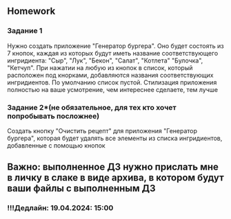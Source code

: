## Homework

### Задание 1

Нужно создать приложение "Генератор бургера". Оно будет состоять из 7 кнопок, каждая из которых будут иметь название cоответствующего ингридиента: "Сыр", "Лук", "Бекон", "Салат", "Котлета" "Булочка", "Кетчуп". При нажатии на любую из кнопок в список, который расположен под кнорками, добавляются названия соответствующих ингридиентов. По умолчанию список пустой. Стилизация приложения полностью на ваше усмотрение, чем интереснее сделаете, тем лучше

### Задание 2\*(не обязательное, для тех кто хочет попробывать посложнее)

Создать кнопку "Очистить рецепт" для приложения "Генератор бургера", которая будет удалять все элементы из списка ингридиентов, добавленные с помощью кнопок

## Важно: выполненное ДЗ нужно прислать мне в личку в слаке в виде архива, в котором будут ваши файлы с выполненным ДЗ

### !!!Дедлайн: 19.04.2024: 15:00
